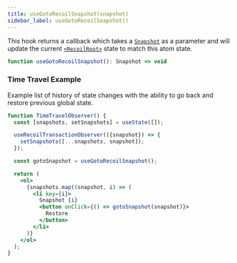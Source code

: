```yaml
---
title: useGotoRecoilSnapshot(snapshot)
sidebar_label: useGotoRecoilSnapshot()
---
```


This hook returns a callback which takes a [`Snapshot`](/docs/api-reference/core/Snapshot) as a parameter and will update the current [`<RecoilRoot>`](/docs/api-reference/core/RecoilRoot) state to match this atom state.

```jsx
function useGotoRecoilSnapshot(): Snapshot => void
```

### Time Travel Example

Example list of history of state changes with the ability to go back and restore previous global state.

```jsx
function TimeTravelObserver() {
  const [snapshots, setSnapshots] = useState([]);

  useRecoilTransactionObserver(({snapshot}) => {
    setSnapshots([...snapshots, snapshot]);
  });

  const gotoSnapshot = useGotoRecoilSnapshot();

  return (
    <ol>
      {snapshots.map((snapshot, i) => (
        <li key={i}>
          Snapshot {i}
          <button onClick={() => gotoSnapshot(snapshot)}>
            Restore
          </button>
        </li>
      )}
    </ol>
  );
}
```
